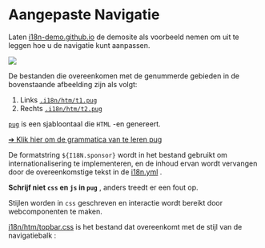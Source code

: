 # Aangepaste Navigatie

Laten [i18n-demo.github.io](//i18n-demo.github.io) de demosite als voorbeeld nemen om uit te leggen hoe u de navigatie kunt aanpassen.

![](https://p.3ti.site/1731036697.avif)

De bestanden die overeenkomen met de genummerde gebieden in de bovenstaande afbeelding zijn als volgt:

1. Links [`.i18n/htm/t1.pug`](https://github.com/i18n-site/demo.i18n.site/blob/main/.i18n/htm/t1.pug)
2. Rechts [`.i18n/htm/t2.pug`](https://github.com/i18n-site/demo.i18n.site/blob/main/.i18n/htm/t2.pug)

[`pug`](https://pugjs.org) is een sjabloontaal die `HTML` -en genereert.

[➔ Klik hier om de grammatica van te leren pug](https://pugjs.org)

De formatstring `${I18N.sponsor}` wordt in het bestand gebruikt om internationalisering te implementeren, en de inhoud ervan wordt vervangen door de overeenkomstige tekst in de [i18n.yml](https://github.com/i18n-site/demo.i18n.site/blob/main/en/i18n.yml) .

**Schrijf niet `css` en `js` in `pug`** , anders treedt er een fout op.

Stijlen worden in `css` geschreven en interactie wordt bereikt door webcomponenten te maken.

[i18n/htm/topbar.css](https://github.com/i18n-site/demo.i18n.site/blob/main/.i18n/htm/topbar.css) is het bestand dat overeenkomt met de stijl van de navigatiebalk :